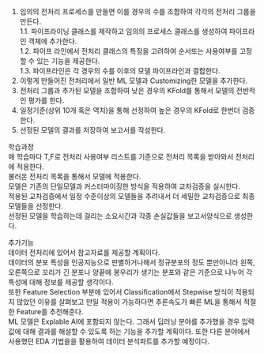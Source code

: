 1. 임의의 전처리 프로세스를 만들면 이를 경우의 수를 조합하여 각각의 전처리 그룹을 만든다.  
1.1. 파이프라이닝 클래스를 제작하고 임의의 프로세스 클래스를 생성하여 파이프라인 객체에 추가한다.  
1.2. 파이프 라인에서 전처리 클래스의 특징을 고려하여 순서또는 사용여부를 고정할 수 있는 기능을 제공한다.  
1.3. 파이프라인은 각 경우의 수를 이후의 모델 파이프라인과 결합한다.  
2. 이렇게 만들어진 전처리에서 일반 ML 모델과 Customizing한 모델을 추가한다.  
3. 전처리 그룹과 추가된 모델을 조합하여 낮은 경우의 KFold를 통해서 모델의 전반적인 평가를 한다.
4. 일정기준(상위 10개 혹은 역치)을 통해 선정하여 높은 경우의 KFold로 한번더 검증한다.
5. 선정된 모델의 결과를 저장하여 보고서를 작성한다.

학습과정  
매 학습마다 T,F로 전처리 사용여부 리스트를 기준으로 전처리 목록을 받아와서 전처리에 적용한다.  
불러온 전처리 목록을 통해서 모델에 적용한다.  
모델은 기존의 단일모델과 커스터마이징한 방식을 적용하여 교차검증을 실시한다.  
적용된 교차검증에서 일정 수준이상의 모델들을 추려내서 더 세밀한 교차검증으로 최종 모델들을 선정한다.  
선정된 모델을 학습하는데 걸리는 소요시간과 각종 손실값들을 보고서양식으로 생성한다.

추가기능  
데이터 전처리에 있어서 참고자료를 제공할 계획이다.  
데이터의 분포 특성을 인공지능으로 판별하거나해서 정규분포의 정도 뿐만아니라 왼쪽, 오른쪽으로 꼬리가 긴 분포나 양끝에 봉우리가 생기는 분포와 같은 기준으로 나누어 각 특성에 대해 정보를 제공할 생각이다.  
또한 Feature Selection 부분에 있어서 Classification에서 Stepwise 방식이 적용되지 않았던 이유를 살펴보고 만일 적용이 가능하다면 추론속도가 빠른 ML을 통해서 적절한 Feature를 추천해준다.  
ML 모델은 Explable AI에 포함되지 않는다. 그래서 딥러닝 분야를 추가했을 경우 입력값에 대해 결과를 해설할 수 있도록 하는 기능을 추가할 계획이다.
또한 다른 분야에서 사용했던 EDA 기법을을 활용하여 데이터 분석파트를 추가할 예정이다.